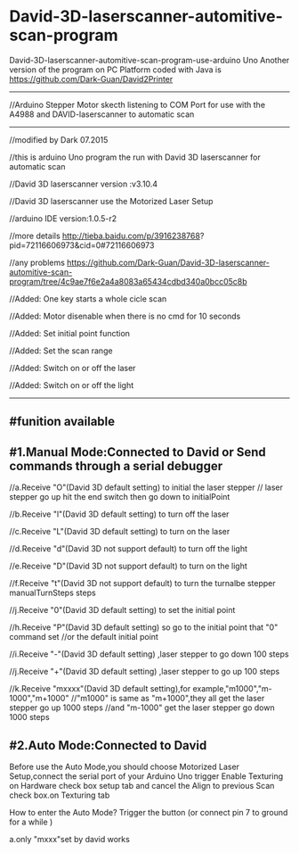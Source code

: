 # David-3D-laserscanner-automitive-scan-program
David-3D-laserscanner-automitive-scan-program-use-arduino Uno
Another version of the program on PC Platform coded with Java is https://github.com/Dark-Guan/David2Printer

----------
//Arduino Stepper Motor skecth listening to COM Port
for use with the A4988 and DAVID-laserscanner to automatic scan

----------
//modified by Dark 07.2015

//this is arduino Uno program the run with David 3D laserscanner for automatic scan

//David 3D laserscanner version :v3.10.4

//David 3D laserscanner use the Motorized Laser Setup

//arduino IDE version:1.0.5-r2

//more details http://tieba.baidu.com/p/3916238768?
pid=72116606973&cid=0#72116606973

//any problems https://github.com/Dark-Guan/David-3D-laserscanner-automitive-scan-program/tree/4c9ae7f6e2a4a8083a65434cdbd340a0bcc05c8b

//Added: One key starts a whole cicle scan

//Added: Motor disenable when there is no cmd for 10 
seconds

//Added: Set initial point function

//Added: Set the scan range

//Added: Switch on or off the laser

//Added: Switch on or off the light

----------
#funition available 
----------
#1.Manual Mode:Connected to David or Send commands through a serial debugger
----------

//a.Receive "O"(David 3D default setting) to initial the laser stepper
//  laser stepper go up hit the end switch then go down to initialPoint

//b.Receive "l"(David 3D default setting) to turn off the laser

//c.Receive "L"(David 3D default setting) to turn on the laser

//d.Receive "d"(David 3D not support default) to turn off the light

//e.Receive "D"(David 3D not support default) to turn on the light

//f.Receive "t"(David 3D not support default) to turn the turnalbe stepper manualTurnSteps steps

//j.Receive "0"(David 3D default setting) to set the initial point 

//h.Receive "P"(David 3D default setting) so go to the initial point that "0" command set 
    //or the default initial point

//i.Receive "-"(David 3D default setting) ,laser stepper to go down 100 steps 

//j.Receive "+"(David 3D default setting) ,laser stepper to go up 100 steps

//k.Receive "mxxxx"(David 3D default setting),for example,"m1000","m-1000","m+1000"
    //"m1000" is same as "m+1000",they all get the laser stepper go up 1000 steps
    //and "m-1000" get the laser stepper go down 1000 steps

#2.Auto Mode:Connected to David 
----------
Before use the Auto Mode,you should choose Motorized Laser Setup,connect the serial port of your Arduino Uno
trigger Enable Texturing on Hardware check box setup tab
and cancel the Align to previous Scan check box.on Texturing tab


How to enter the Auto Mode?
Trigger the button (or connect pin 7 to ground for a while )

a.only "mxxx"set by david works
